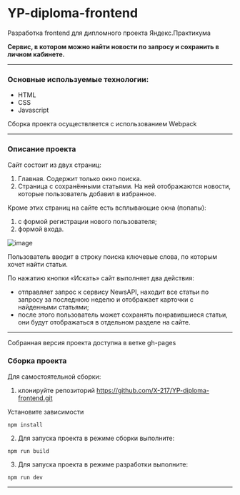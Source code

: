 # YP-diploma-frontend

Разработка frontend для дипломного проекта Яндекс.Практикума

**Cервис, в котором можно найти новости по запросу и сохранить в личном кабинете.**

------

### Основные используемые технологии:

- HTML
- CSS
- Javascript

Сборка проекта осуществляется с использованием Webpack

------

### Описание проекта

Сайт состоит из двух страниц:

1. Главная. Содержит только окно поиска.
2. Страница с сохранёнными статьями. На ней отображаются новости, которые пользователь добавил в избранное.

Кроме этих страниц на сайте есть всплывающие окна (попапы):

1. с формой регистрации нового пользователя;
2. формой входа.

![image](https://pictures.s3.yandex.net/resources/Screen_Shot_2019-12-23_at_1.47.12_PM_1577099412.png)



Пользователь вводит в строку поиска ключевые слова, по которым хочет найти статьи.

По нажатию кнопки «Искать» сайт выполняет два действия:

- отправляет запрос к сервису NewsAPI, находит все статьи по запросу за последнюю неделю и отображает карточки с найденными статьями;
- после этого пользователь может сохранять понравившиеся статьи, они будут отображаться в отдельном разделе на сайте.

--------------------

Собранная версия проекта доступна в ветке gh-pages



### Сборка проекта

Для самостоятельной сборки:

1) клонируйте репозиторий  https://github.com/X-217/YP-diploma-frontend.git

Установите зависимости

```
npm install
```

2) Для запуска проекта в режиме сборки выполните:

```
npm run build
```

3) Для запуска проекта в режиме разработки выполните:

```
npm run dev
```

_____________________



